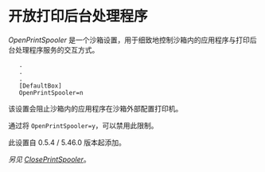 # 开放打印后台处理程序

_OpenPrintSpooler_ 是一个沙箱设置，用于细致地控制沙箱内的应用程序与打印后台处理程序服务的交互方式。

```
   .
   .
   .
   [DefaultBox]
   OpenPrintSpooler=n
```

该设置会阻止沙箱内的应用程序在沙箱外部配置打印机。

通过将 `OpenPrintSpooler=y`，可以禁用此限制。

此设置自 0.5.4 / 5.46.0 版本起添加。

_另见 [ClosePrintSpooler](ClosePrintSpooler.md)_。
